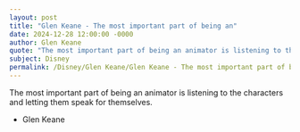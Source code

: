 ```yaml
---
layout: post
title: "Glen Keane - The most important part of being an"
date: 2024-12-28 12:00:00 -0000
author: Glen Keane
quote: "The most important part of being an animator is listening to the characters and letting them speak for themselves."
subject: Disney
permalink: /Disney/Glen Keane/Glen Keane - The most important part of being an
---
```


The most important part of being an animator is listening to the characters and letting them speak for themselves.

- Glen Keane

